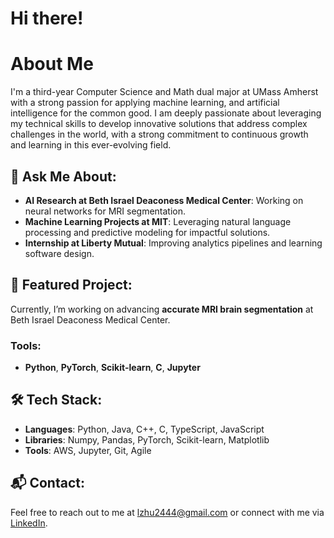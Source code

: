 # Hi there!

# About Me

I'm a third-year Computer Science and Math dual major at UMass Amherst with a strong passion for applying machine learning, and artificial intelligence for the common good. I am deeply passionate about leveraging my technical skills to develop innovative solutions that address complex challenges in the world, with a strong commitment to continuous growth and learning in this ever-evolving field.

## 🧠 Ask Me About:
- **AI Research at Beth Israel Deaconess Medical Center**: Working on neural networks for MRI segmentation.
- **Machine Learning Projects at MIT**: Leveraging natural language processing and predictive modeling for impactful solutions.
- **Internship at Liberty Mutual**: Improving analytics pipelines and learning software design.

## 📸 Featured Project:
Currently, I’m working on advancing **accurate MRI brain segmentation** at Beth Israel Deaconess Medical Center.

### Tools:
- **Python**, **PyTorch**, **Scikit-learn**, **C**,  **Jupyter**

## 🛠 Tech Stack:
- **Languages**: Python, Java, C++, C, TypeScript, JavaScript  
- **Libraries**: Numpy, Pandas, PyTorch, Scikit-learn, Matplotlib  
- **Tools**: AWS, Jupyter, Git, Agile  

## 📬 Contact:
Feel free to reach out to me at [lzhu2444@gmail.com](mailto:lzhu2444@gmail.com) or connect with me via [LinkedIn](https://linkedin.com/in/larissazhu).
